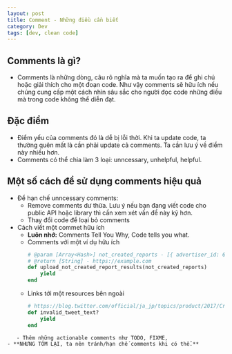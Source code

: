 ```yaml
---
layout: post
title: Comment - Những điều cần biết
category: Dev
tags: [dev, clean code]
---
```

## Comments là gì?
- Comments là những dòng, câu rõ nghĩa mà ta muốn tạo ra để ghi chú hoặc giải thích cho một đoạn code. Như vậy comments sẽ hữu ích nếu chúng cung cấp một cách nhìn sâu sắc cho người đọc code những điều mà trong code không thể diễn đạt.

## Đặc điểm
- Điểm yếu của comments đó là dễ bị lỗi thời. Khi ta update code, ta thường quên mất là cần phải update cả comments. Ta cần lưu ý về điểm này nhiều hơn.
- Comments có thể chia làm 3 loại: unncessary, unhelpful, helpful.

## Một số cách để sử dụng comments hiệu quả
- Để hạn chế unncessary comments:
  - Remove comments dư thừa. Lưu ý nếu bạn đang viết code cho public API hoặc library thì cần xem xét vấn đề này kỹ hơn.
  - Thay đổi code để loại bỏ comments
- Cách viết một commet hữu ích
  - **Luôn nhớ:** Comments Tell You Why, Code tells you what.
  - Comments với một ví dụ hữu ích
    ```ruby
    # @param [Array<Hash>] not_created_reports - [{ advertiser_id: 6344, data_type: 'media' }]
    # @return [String] - https://example.com
    def upload_not_created_report_results(not_created_reports)
        yield
    end
    ```
  - Links tới một resources bên ngoài
    ```ruby
    # https://blog.twitter.com/official/ja_jp/topics/product/2017/Cramming-Tweeting-Made-Easier.html
    def invalid_tweet_text?
        yield
    end
```
   - Thêm những actionable comments như TODO, FIXME,
- **NHƯNG TÓM LẠI, ta nên tránh/hạn chế comments khi có thể.**